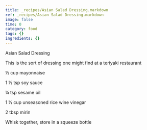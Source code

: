 ```yaml
---
title: _recipes/Asian Salad Dressing.markdown
ref: _recipes/Asian Salad Dressing.markdown
image: false
time: 0
category: food
tags: {}
ingredients: {}
---
```

Asian Salad Dressing

This is the sort of dressing one might find at a teriyaki restaurant

½ cup mayonnaise

1 ½ tsp soy sauce

¼ tsp sesame oil

1 ½ cup unseasoned rice wine vinegar

2 tbsp mirin

Whisk together, store in a squeeze bottle
